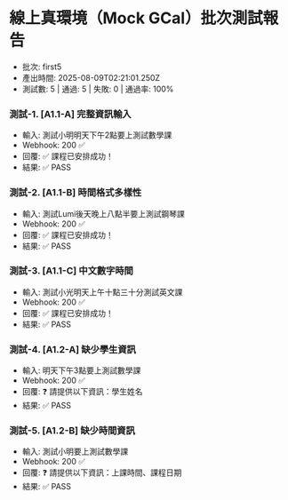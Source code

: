 # 線上真環境（Mock GCal）批次測試報告

- 批次: first5
- 產出時間: 2025-08-09T02:21:01.250Z
- 測試數: 5 | 通過: 5 | 失敗: 0 | 通過率: 100%

### 測試-1. [A1.1-A] 完整資訊輸入
- 輸入: 測試小明明天下午2點要上測試數學課
- Webhook: 200 ✅
- 回覆: ✅ 課程已安排成功！ 
- 結果: ✅ PASS

### 測試-2. [A1.1-B] 時間格式多樣性
- 輸入: 測試Lumi後天晚上八點半要上測試鋼琴課
- Webhook: 200 ✅
- 回覆: ✅ 課程已安排成功！ 
- 結果: ✅ PASS

### 測試-3. [A1.1-C] 中文數字時間
- 輸入: 測試小光明天上午十點三十分測試英文課
- Webhook: 200 ✅
- 回覆: ✅ 課程已安排成功！ 
- 結果: ✅ PASS

### 測試-4. [A1.2-A] 缺少學生資訊
- 輸入: 明天下午3點要上測試數學課
- Webhook: 200 ✅
- 回覆: ❓ 請提供以下資訊：學生姓名 
- 結果: ✅ PASS

### 測試-5. [A1.2-B] 缺少時間資訊
- 輸入: 測試小明要上測試數學課
- Webhook: 200 ✅
- 回覆: ❓ 請提供以下資訊：上課時間、課程日期 
- 結果: ✅ PASS
